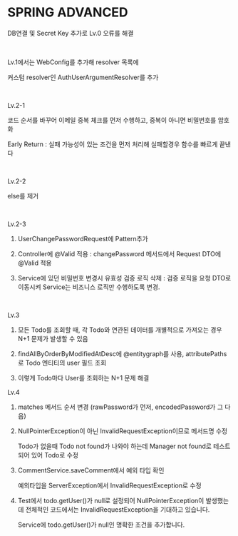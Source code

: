 # SPRING ADVANCED

DB연결 및 Secret Key 추가로 Lv.0 오류를 해결

​

Lv.1에서는 WebConfig를 추가해 resolver 목록에

커스텀 resolver인 AuthUserArgumentResolver를 추가

​

Lv.2-1 

코드 순서를 바꾸어 이메일 중복 체크를 먼저 수행하고, 중복이 아니면 비밀번호를 암호화

Early Return : 실패 가능성이 있는 조건을 먼저 처리해 실패할경우 함수를 빠르게 끝낸다

​

Lv.2-2

else를 제거

​

Lv.2-3

1) UserChangePasswordRequest에 Pattern추가

2) Controller에 @Valid 적용 : changePassword 메서드에서 Request DTO에 @Valid 적용

3) Service에 있던 비밀번호 변경시 유효성 검증 로직 삭제 : 검증 로직을 요청 DTO로 이동시켜 Service는 비즈니스 로직만 수행하도록 변경.

​

Lv.3

1) 모든 Todo를 조회할 때, 각 Todo와 연관된 데이터를 개별적으로 가져오는 경우 N+1 문제가 발생할 수 있음

2) findAllByOrderByModifiedAtDesc에 @entitygraph를 사용, attributePaths로 Todo 엔티티의 user 필드 조회

3) 이렇게 Todo마다 User를 조회하는 N+1 문제 해결



Lv.4

1) matches 메서드 순서 변경 (rawPassword가 먼저, encodedPassword가 그 다음)

2) NullPointerException이 아닌 InvalidRequestException이므로 메서드명 수정

   Todo가 없을때 Todo not found가 나와야 하는데 Manager not found로 테스트 되어 있어 Todo로 수정

4) CommentService.saveComment에서 예외 타입 확인

   예외타입을 ServerException에서 InvalidRequestException로 수정

5) Test에서 todo.getUser()가 null로 설정되어 NullPointerException이 발생했는데 전체적인 코드에서는 InvalidRequestException을 기대하고 있습니다.

   Service에 todo.getUser()가 null인 명확한 조건을 추가합니다.
